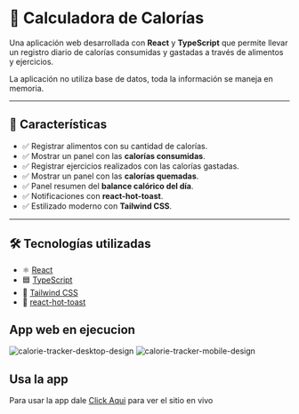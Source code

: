 # 🥗 Calculadora de Calorías

Una aplicación web desarrollada con **React** y **TypeScript** que permite llevar un registro diario de calorías consumidas y gastadas a través de alimentos y ejercicios.

La aplicación no utiliza base de datos, toda la información se maneja en memoria.

---

## 🚀 Características

- ✅ Registrar alimentos con su cantidad de calorías.
- ✅ Mostrar un panel con las **calorías consumidas**.
- ✅ Registrar ejercicios realizados con las calorías gastadas.
- ✅ Mostrar un panel con las **calorías quemadas**.
- ✅ Panel resumen del **balance calórico del día**.
- ✅ Notificaciones con **react-hot-toast**.
- ✅ Estilizado moderno con **Tailwind CSS**.

---

## 🛠️ Tecnologías utilizadas

- ⚛️ [React](https://reactjs.org/)
- 🟦 [TypeScript](https://www.typescriptlang.org/)
- 🎨 [Tailwind CSS](https://tailwindcss.com/)
- 🔔 [react-hot-toast](https://react-hot-toast.com/)

## App web en ejecucion
![calorie-tracker-desktop-design](/public/calorie-tracker-desktop-design)
![calorie-tracker-mobile-design](/public/calorie-tracker-mobile-design)

## Usa la app
Para usar la app dale [Click Aqui](http://https://calorie-tracker-react-tsx.netlify.app/ "Calorie Tracker") para ver el sitio en vivo